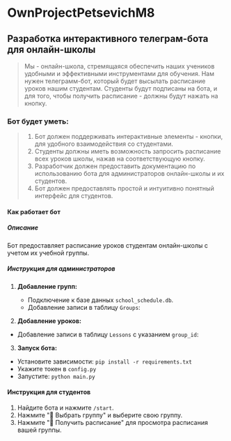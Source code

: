 # OwnProjectPetsevichM8

## Разработка интерактивного телеграм-бота для онлайн-школы

> Мы - онлайн-школа, стремящаяся обеспечить наших учеников удобными и эффективными инструментами для обучения. Нам нужен телеграмм-бот, который будет высылать расписание уроков нашим студентам. Студенты будут подписаны на бота, и для того, чтобы получить расписание - должны будут нажать на кнопку.

### Бот будет уметь:
> 1. Бот должен поддерживать интерактивные элементы - кнопки, для удобного взаимодействия со студентами.
> 2. Студенты должны иметь возможность запросить расписание всех уроков школы, нажав на соответствующую кнопку.
> 3. Разработчик должен предоставить документацию по использованию бота для администраторов онлайн-школы и их студентов.
> 4. Бот должен предоставлять простой и интуитивно понятный интерфейс для студентов.

#### Как работает бот

##### Описание
Бот предоставляет расписание уроков студентам онлайн-школы с учетом их учебной группы.

##### Инструкция для администраторов
1. **Добавление групп:**
   - Подключение к базе данных `school_schedule.db`.
   - Добавление записи в таблицу `Groups`:
  
2. **Добавление уроков:**
- Добавление записи в таблицу `Lessons` с указанием `group_id`:

3. **Запуск бота:**
- Установите зависимости: `pip install -r requirements.txt`
- Укажите токен в `config.py`
- Запустите: `python main.py`

#### Инструкция для студентов
1. Найдите бота и нажмите `/start`.
2. Нажмите "🔄 Выбрать группу" и выберите свою группу.
3. Нажмите "📅 Получить расписание" для просмотра расписания вашей группы.
